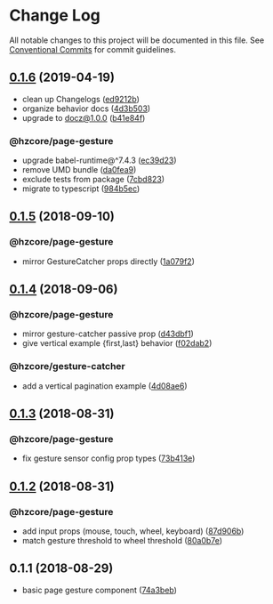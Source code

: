 # Change Log

All notable changes to this project will be documented in this file.
See [Conventional Commits](https://conventionalcommits.org) for commit guidelines.

## [0.1.6](https://github.com/hzdg/hz-core/compare/@hzcore/page-gesture@0.1.5...@hzcore/page-gesture@0.1.6) (2019-04-19)


* clean up Changelogs ([ed9212b](https://github.com/hzdg/hz-core/commit/ed9212b))
* organize behavior docs ([4d3b503](https://github.com/hzdg/hz-core/commit/4d3b503))
* upgrade to docz@1.0.0 ([b41e84f](https://github.com/hzdg/hz-core/commit/b41e84f))

### @hzcore/page-gesture

* upgrade babel-runtime@^7.4.3 ([ec39d23](https://github.com/hzdg/hz-core/commit/ec39d23))
* remove UMD bundle ([da0fea9](https://github.com/hzdg/hz-core/commit/da0fea9))
* exclude tests from package ([7cbd823](https://github.com/hzdg/hz-core/commit/7cbd823))
* migrate to typescript ([984b5ec](https://github.com/hzdg/hz-core/commit/984b5ec))


## [0.1.5](https://github.com/hzdg/hz-core/compare/@hzcore/page-gesture@0.1.4...@hzcore/page-gesture@0.1.5) (2018-09-10)


### @hzcore/page-gesture

* mirror GestureCatcher props directly ([1a079f2](https://github.com/hzdg/hz-core/commit/1a079f2))


## [0.1.4](https://github.com/hzdg/hz-core/compare/@hzcore/page-gesture@0.1.3...@hzcore/page-gesture@0.1.4) (2018-09-06)


### @hzcore/page-gesture

* mirror gesture-catcher passive prop ([d43dbf1](https://github.com/hzdg/hz-core/commit/d43dbf1))
* give vertical example {first,last} behavior ([f02dab2](https://github.com/hzdg/hz-core/commit/f02dab2))

### @hzcore/gesture-catcher

* add a vertical pagination example ([4d08ae6](https://github.com/hzdg/hz-core/commit/4d08ae6))


## [0.1.3](https://github.com/hzdg/hz-core/compare/@hzcore/page-gesture@0.1.2...@hzcore/page-gesture@0.1.3) (2018-08-31)


### @hzcore/page-gesture

* fix gesture sensor config prop types ([73b413e](https://github.com/hzdg/hz-core/commit/73b413e))


## [0.1.2](https://github.com/hzdg/hz-core/compare/@hzcore/page-gesture@0.1.1...@hzcore/page-gesture@0.1.2) (2018-08-31)


### @hzcore/page-gesture

* add input props (mouse, touch, wheel, keyboard) ([87d906b](https://github.com/hzdg/hz-core/commit/87d906b))
* match gesture threshold to wheel threshold ([80a0b7e](https://github.com/hzdg/hz-core/commit/80a0b7e))


## 0.1.1 (2018-08-29)


* basic page gesture component ([74a3beb](https://github.com/hzdg/hz-core/commit/74a3beb))
